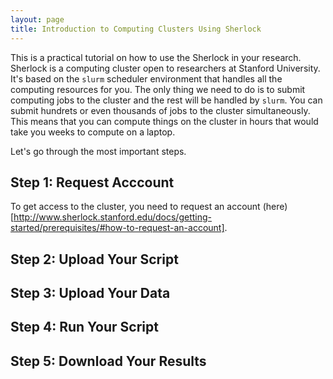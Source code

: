 ```yaml
---
layout: page
title: Introduction to Computing Clusters Using Sherlock
---
```


This is a practical tutorial on how to use the Sherlock in your research. Sherlock is a computing cluster open to researchers at Stanford University. It's based on the `slurm` scheduler environment that handles all the computing resources for you. The only thing we need to do is to submit computing jobs to the cluster and the rest will be handled by `slurm`. You can submit hundrets or even thousands of jobs to the cluster simultaneously. This means that you can compute things on the cluster in hours that would take you weeks to compute on a laptop.

Let's go through the most important steps.

## Step 1: Request Acccount

To get access to the cluster, you need to request an account (here)[http://www.sherlock.stanford.edu/docs/getting-started/prerequisites/#how-to-request-an-account].

## Step 2: Upload Your Script

## Step 3: Upload Your Data

## Step 4: Run Your Script

## Step 5: Download Your Results
